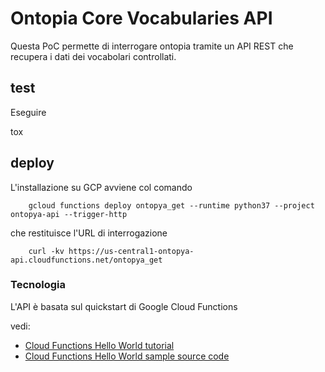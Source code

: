 # Ontopia Core Vocabularies API

Questa PoC permette di interrogare ontopia
tramite un API REST che recupera i dati dei vocabolari controllati.

## test

Eseguire

  tox

## deploy

L'installazione su GCP avviene col comando

        gcloud functions deploy ontopya_get --runtime python37 --project ontopya-api --trigger-http

che restituisce l'URL di interrogazione

        curl -kv https://us-central1-ontopya-api.cloudfunctions.net/ontopya_get

### Tecnologia

L'API è basata sul quickstart di Google Cloud Functions

vedi:

* [Cloud Functions Hello World tutorial][tutorial]
* [Cloud Functions Hello World sample source code][code]

[tutorial]: https://cloud.google.com/functions/docs/quickstart
[code]: main.py

